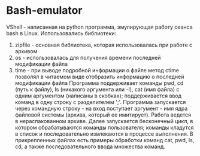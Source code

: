 # Bash-emulator
VShell - написанная на python программа, эмулирующая работу сеанса bash в Linux.
Использовались библиотеки:
1. zipfile - основная библиотека, которая использовалась при работе с архивом
2. os - использовалась для получения времени последней модификации файла
3. time - при выводе подробной информации о файле метод ctime позволял в читаемом виде отобразить информацию о последней модификации файла
Программа поддерживает команды pwd, cd (путь к файлу), ls (никакого аргумента или -l), cat (имя файла) с одним аргументом (написаны в скобках); поддерживается ввод команд в одну строку с разделителем ';'.
Программа запускается через командную строку - на вход поступает аргумент - имя ядра файловой системы (архива, который ее имитирует). Работа ведется в нераспакованном архиве. Далее запускается бесконечный цикл, в котором обрабатываются команды пользователя; команды кладутся в список и последовательно извлекаются в процессе выполнения. В прикрепленных файлах есть примеры обработки команд cat, pwd, ls, cd, а также последовательного ввода множества команд.

